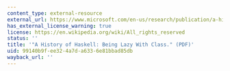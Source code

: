 ```yaml
---
content_type: external-resource
external_url: https://www.microsoft.com/en-us/research/publication/a-history-of-haskell-being-lazy-with-class/
has_external_license_warning: true
license: https://en.wikipedia.org/wiki/All_rights_reserved
status: ''
title: '"A History of Haskell: Being Lazy With Class." (PDF)'
uid: 99140b9f-ee32-4a7d-a633-6e81bbad85db
wayback_url: ''
---
```

